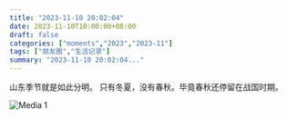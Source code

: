 ```yaml
---
title: "2023-11-10 20:02:04"
date: 2023-11-10T10:00:00+08:00
draft: false
categories: ["moments","2023","2023-11"]
tags: ["朋友圈","生活记录"]
summary: "2023-11-10 20:02:04..."
---
```


山东季节就是如此分明。
​只有冬夏，没有春秋。
​毕竟春秋还停留在战国时期。

![Media 1](/Moments/photos/2023-11-10/202311102002040.jpg)

